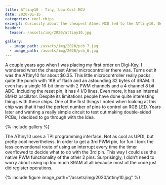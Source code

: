 ```yaml
---
title: ATtiny10 - Tiny, Low-Cost MCU
date: 2020-01-16
categories: cool-chips
excerpt: Curiosity about the cheapest Atmel MCU led to the ATtiny10. Despite what at first may seem like severe limitations, it's pretty capable.
header:
  teaser: /assets/img/2020/attiny10.jpg

gallery:
  - image_path: /assets/img/2020/pcb_7.jpg
  - image_path: /assets/img/2020/pcb_6.jpg
---
```


A couple years ago when I was placing my first order on Digi-Key, I wondered what the cheapest Atmel microcontroller there was. Turns out it was the ATtiny10 for about $0.35. This little microcontroller really packs quite the punch with 1KB of flash and an astounding 32 bytes of SRAM. It even has a single 16-bit timer with 2 PWM channels and a 4 channel 8 bit ADC. Including the reset pin, it has 4 I/O lines. Even more, it has an internal 8MHz oscillator. Despite its limitations people have done quite interesting things with these chips. One of the first things I noted when looking at this chip was that it had the perfect number of pins to control an RGB LED. Years later and wanting a really simple circuit to test out making double-sided PCBs, I decided to go through with the idea.

{% include gallery %}

The ATtiny10 uses a TPI programming interface. Not as cool as UPDI, but pretty cool nevertheless. In order to get a 3rd PWM pin, for fun I took the less conventional route of using an interrupt every time the timer overflowed to decide what to do with the 3rd pin. This way I could use the native PWM functionality of the other 2 pins. Surprisingly, I didn’t need to worry about using up too much SRAM at all because most of the code just did register operations.

{% include figure image_path="/assets/img/2020/attiny10.jpg" %}
